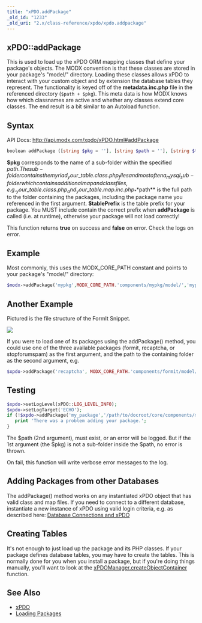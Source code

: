 ```yaml
---
title: "xPDO.addPackage"
_old_id: "1233"
_old_uri: "2.x/class-reference/xpdo/xpdo.addpackage"
---
```


## xPDO::addPackage

 This is used to load up the xPDO ORM mapping classes that define your package's objects. The MODX convention is that these classes are stored in your package's "model/" directory. Loading these classes allows xPDO to interact with your custom object and by extension the database tables they represent. The functionality is keyed off of the **metadata.inc.php** file in the referenced directory (`$path + $pkg`). This meta data is how MODX knows how which classnames are active and whether any classes extend core classes. The end result is a bit similar to an Autoload function.

## Syntax

 API Docs: <http://api.modx.com/xpdo/xPDO.html#addPackage>

 ``` php 
boolean addPackage ([string $pkg = ''], [string $path = ''], [string $tablePrefix = ''])

```

 **$pkg** corresponds to the name of a sub-folder within the specified $path. The sub-folder contains the myriad _your\_table.class.php_ files and most often a _mysql_ sub-folder which contains additional map and class files, e.g. _your\_table.class.php_ and _your\_table.map.inc.php_ 
**$path** is the full path to the folder containing the packages, including the package name you referenced in the first argument. 
**$tablePrefix** is the table prefix for your package. You MUST include contain the correct prefix when **addPackage** is called (i.e. at runtime), otherwise your package will not load correctly!

 This function returns **true** on success and **false** on error. Check the logs on error.

## Example

 Most commonly, this uses the MODX\_CORE\_PATH constant and points to your package's "model/" directory:

 ``` php 
$modx->addPackage('mypkg',MODX_CORE_PATH.'components/mypkg/model/','mypkg_');

```

## Another Example

 Pictured is the file structure of the FormIt Snippet.

 ![](/download/attachments/12615848/Path_to_models.jpg?version=1&modificationDate=1282514633000)

 If you were to load one of its packages using the addPackage() method, you could use one of the three available packages (formit, recaptcha, or stopforumspam) as the first argument, and the path to the containing folder as the second argument, e.g.

 ``` php 
$xpdo->addPackage('recaptcha', MODX_CORE_PATH.'components/formit/model/');

```

## Testing

 ``` php 
$xpdo->setLogLevel(xPDO::LOG_LEVEL_INFO);
$xpdo->setLogTarget('ECHO');
if (!$xpdo->addPackage('my_package','/path/to/docroot/core/components/my_package/model/','pkg_')) {
    print 'There was a problem adding your package.';
}

```

 The $path (2nd argument), must exist, or an error will be logged. But if the 1st argument (the $pkg) is not a sub-folder inside the $path, no error is thrown.

 On fail, this function will write verbose error messages to the log.

## Adding Packages from other Databases

 The addPackage() method works on any instantiated xPDO object that has valid class and map files. If you need to connect to a different database, instantiate a new instance of xPDO using valid login criteria, e.g. as described here: [Database Connections and xPDO](/xpdo/2.x/getting-started/using-your-xpdo-model/database-connections-and-xpdo "Database Connections and xPDO")

## Creating Tables

 It's not enough to just load up the package and its PHP classes. If your package defines database tables, you may have to create the tables. This is normally done for you when you install a package, but if you're doing things manually, you'll want to look at the [xPDOManager.createObjectContainer](/xpdo/2.x/class-reference/xpdomanager/xpdomanager.createobjectcontainer "xPDOManager.createObjectContainer") function.

## See Also

- [xPDO](/xpdo/2.x/class-reference/xpdo "xPDO")
- [Loading Packages](/xpdo/2.x/getting-started/using-your-xpdo-model/loading-packages "Loading Packages")